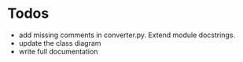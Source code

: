 # Todos
- add missing comments in converter.py. Extend module docstrings.
- update the class diagram
- write full documentation